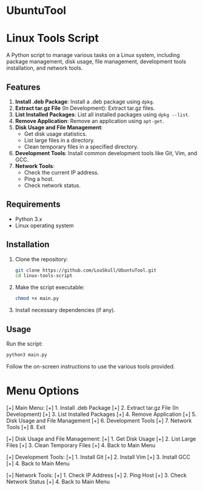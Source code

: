 # UbuntuTool
# Linux Tools Script

A Python script to manage various tasks on a Linux system, including package management, disk usage, file management, development tools installation, and network tools.

## Features

1. **Install .deb Package**: Install a .deb package using `dpkg`.
2. **Extract tar.gz File** (In Development): Extract tar.gz files.
3. **List Installed Packages**: List all installed packages using `dpkg --list`.
4. **Remove Application**: Remove an application using `apt-get`.
5. **Disk Usage and File Management**: 
    - Get disk usage statistics.
    - List large files in a directory.
    - Clean temporary files in a specified directory.
6. **Development Tools**: Install common development tools like Git, Vim, and GCC.
7. **Network Tools**: 
    - Check the current IP address.
    - Ping a host.
    - Check network status.

## Requirements

- Python 3.x
- Linux operating system

## Installation

1. Clone the repository:
    ```bash
    git clone https://github.com/LouSkull/UbuntuTool.git
    cd linux-tools-script
    ```

2. Make the script executable:
    ```bash
    chmod +x main.py
    ```

3. Install necessary dependencies (if any).

## Usage

Run the script:
```bash
python3 main.py
```
Follow the on-screen instructions to use the various tools provided.
# Menu Options
[+] Main Menu:
[+] 1. Install .deb Package
[+] 2. Extract tar.gz File (In Development)
[+] 3. List Installed Packages
[+] 4. Remove Application
[+] 5. Disk Usage and File Management
[+] 6. Development Tools
[+] 7. Network Tools
[+] 8. Exit

[+] Disk Usage and File Management:
[+] 1. Get Disk Usage
[+] 2. List Large Files
[+] 3. Clean Temporary Files
[+] 4. Back to Main Menu

[+] Development Tools:
[+] 1. Install Git
[+] 2. Install Vim
[+] 3. Install GCC
[+] 4. Back to Main Menu

[+] Network Tools:
[+] 1. Check IP Address
[+] 2. Ping Host
[+] 3. Check Network Status
[+] 4. Back to Main Menu

